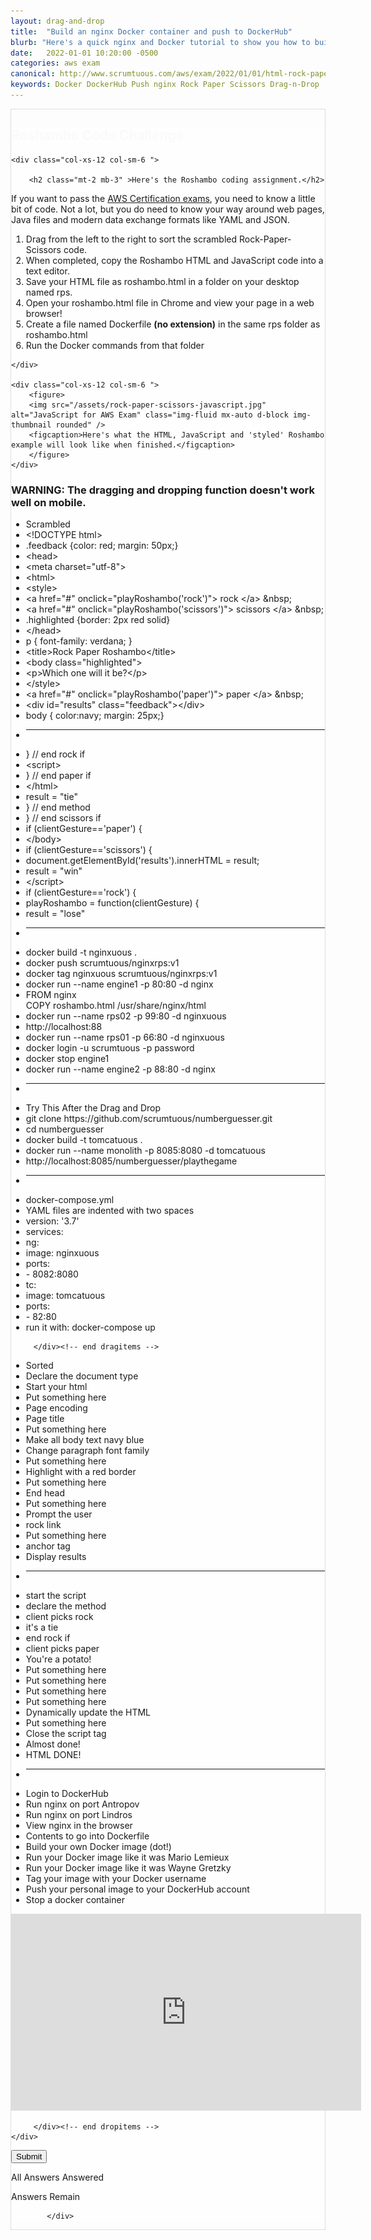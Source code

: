 ```yaml
---
layout: drag-and-drop
title:  "Build an nginx Docker container and push to DockerHub"
blurb: "Here's a quick nginx and Docker tutorial to show you how to build a Docker image with a Dockerfile and push it to nginx."
date:   2022-01-01 10:20:00 -0500
categories: aws exam
canonical: http://www.scrumtuous.com/aws/exam/2022/01/01/html-rock-paper-docker-drag-and-drop.html
keywords: Docker DockerHub Push nginx Rock Paper Scissors Drag-n-Drop
---
```

	
			
<div style="border: 1px solid #DEDEDE;" class="main col col-12 col-sm-12  col-md-12 col-lg-12 order-1 order-sm-1 order-lg-1 mb-3 mt-3">


<div class="quiz-wrapper mt-3 mb-3" style="background: #FEFEFE;">
<h2 style="color:#FAFAFA"><span class="section-title" >Roshambo Code Challenge</span></h2>




<div class="row mt-3 mb-3">

	<div class="col-xs-12 col-sm-6 ">

		<h2 class="mt-2 mb-3" >Here's the Roshambo coding assignment.</h2>
<p class="mb-3 bt-4">If you want to pass the <a href="https://aws.amazon.com/certification/">AWS Certification exams</a>, you need to know a little bit of code. Not a lot, but you do need to know your way around web pages, Java files and modern data exchange formats like YAML and JSON.</p>
		<ol class="section-ol">
		<li class="section-li"><i class="lni lni-checkmark"></i>Drag from the left to the right to sort the scrambled Rock-Paper-Scissors code.</li>
		<li class="section-li"><i class="lni lni-checkmark"></i>When completed, copy the Roshambo HTML and JavaScript code into a text editor.</li>
		<li class="section-li"><i class="lni lni-checkmark"></i>Save your HTML file as roshambo.html in a folder on your desktop named rps.</li>
		<li class="section-li"><i class="lni lni-checkmark"></i>Open your roshambo.html file in Chrome and view your page in a web browser!</li>
<li class="section-li"><i class="lni lni-checkmark"></i>Create a file named Dockerfile <b>(no extension)</b> in the same rps folder as roshambo.html</li>
	<li class="section-li"><i class="lni lni-checkmark"></i>Run the Docker commands from that folder</li>	
		</ol>	

	</div>

	<div class="col-xs-12 col-sm-6 ">
		<figure>
		<img src="/assets/rock-paper-scissors-javascript.jpg" alt="JavaScript for AWS Exam" class="img-fluid mx-auto d-block img-thumbnail rounded" />
		<figcaption>Here's what the HTML, JavaScript and 'styled' Roshambo example will look like when finished.</figcaption>
		</figure>
	</div>


</div>




<h3>WARNING: The dragging and dropping function doesn't work well on mobile.</h3>
    <div class="row mt-3 mb-3">
	

<div class="col-xs-12 col-sm-6  dragitems">
		 
<div class="unsorted w-100">
	 
<ul class="options w-100 p-3">

<li class="title title-scrambled">Scrambled</li>
<li class="option" data-target="1"><span class="option-data"> &lt;!DOCTYPE html&gt;  </span></li>
<li class="option" data-target="9"><span class="option-data"> .feedback {color: red; margin: 50px;}  </span></li>
<li class="option" data-target="3"><span class="option-data"> &lt;head&gt;  </span></li>
<li class="option" data-target="4"><span class="option-data"> &lt;meta charset=&quot;utf-8&quot;&gt;  </span></li>
<li class="option" data-target="2"><span class="option-data"> &lt;html&gt;  </span></li>
<li class="option" data-target="6"><span class="option-data"> &lt;style&gt;  </span></li>
<li class="option" data-target="15"><span class="option-data"> &lt;a href=&quot;#&quot; onclick=&quot;playRoshambo(&#39;rock&#39;)&quot;&gt; rock &lt;/a&gt; &amp;nbsp;  </span></li>
<li class="option" data-target="17"><span class="option-data"> &lt;a href=&quot;#&quot; onclick=&quot;playRoshambo(&#39;scissors&#39;)&quot;&gt; scissors &lt;/a&gt; &amp;nbsp;  </span></li>
<li class="option" data-target="10"><span class="option-data"> .highlighted {border: 2px red solid}  </span></li>
<li class="option" data-target="12"><span class="option-data"> &lt;/head&gt;  </span></li>
<li class="option" data-target="8"><span class="option-data"> p { font-family: verdana; }  </span></li>
<li class="option" data-target="5"><span class="option-data"> &lt;title&gt;Rock Paper Roshambo&lt;/title&gt;  </span></li>
<li class="option" data-target="13"><span class="option-data"> &lt;body class=&quot;highlighted&quot;&gt;  </span></li>
<li class="option" data-target="14"><span class="option-data"> &lt;p&gt;Which one will it be?&lt;/p&gt;  </span></li>
<li class="option" data-target="11"><span class="option-data"> &lt;/style&gt;  </span></li>
<li class="option" data-target="16"><span class="option-data"> &lt;a href=&quot;#&quot; onclick=&quot;playRoshambo(&#39;paper&#39;)&quot;&gt; paper &lt;/a&gt; &amp;nbsp;  </span></li>
<li class="option" data-target="18"><span class="option-data"> &lt;div id=&quot;results&quot; class=&quot;feedback&quot;&gt;&lt;/div&gt;  </span></li>
<li class="option" data-target="7"><span class="option-data"> body { color:navy; margin: 25px;}  </span></li>


<li><hr/></li>


<li class="option" data-target="23"><span class="option-data"> } // end rock if  </span></li>
<li class="option" data-target="19"><span class="option-data"> &lt;script&gt;  </span></li>
<li class="option" data-target="26"><span class="option-data"> } // end paper if  </span></li>
<li class="option" data-target="34"><span class="option-data"> &lt;/html&gt;  </span></li>
<li class="option" data-target="22"><span class="option-data"> result = &quot;tie&quot;  </span></li>
<li class="option" data-target="31"><span class="option-data"> } // end method   </span></li>
<li class="option" data-target="29"><span class="option-data"> } // end scissors if  </span></li>
<li class="option" data-target="24"><span class="option-data"> if (clientGesture==&#39;paper&#39;) {  </span></li>
<li class="option" data-target="33"><span class="option-data"> &lt;/body&gt;  </span></li>
<li class="option" data-target="27"><span class="option-data"> if (clientGesture==&#39;scissors&#39;) {  </span></li>
<li class="option" data-target="30"><span class="option-data"> document.getElementById(&#39;results&#39;).innerHTML = result;  </span></li>
<li class="option" data-target="25"><span class="option-data"> result = &quot;win&quot;  </span></li>
<li class="option" data-target="32"><span class="option-data"> &lt;/script&gt;  </span></li>
<li class="option" data-target="21"><span class="option-data"> if (clientGesture==&#39;rock&#39;) {  </span></li>
<li class="option" data-target="20"><span class="option-data"> playRoshambo = function(clientGesture) {  </span></li>
<li class="option" data-target="28"><span class="option-data"> result = &quot;lose&quot;  </span></li>

<li><hr/></li>


<li class="option" data-target="46"><span class="option-data"> docker build -t nginxuous . </span></li>
<li class="option" data-target="50"><span class="option-data"> docker push scrumtuous/nginxrps:v1 </span></li>

<li class="option" data-target="49"><span class="option-data"> docker tag nginxuous scrumtuous/nginxrps:v1 </span></li>
<li class="option" data-target="42"><span class="option-data"> docker run --name engine1 -p 80:80 -d nginx</span></li>
<li class="option" data-target="45"><span class="option-data"> FROM nginx
<br/>COPY roshambo.html  /usr/share/nginx/html</span></li>
<li class="option" data-target="48"><span class="option-data"> docker run --name rps02 -p 99:80 -d nginxuous </span></li>
<li class="option" data-target="44"><span class="option-data"> http://localhost:88</span></li>
<li class="option" data-target="47"><span class="option-data"> docker run --name rps01 -p 66:80 -d nginxuous </span></li>
<li class="option" data-target="41"><span class="option-data"> docker login -u scrumtuous -p password  </span></li>
<li class="option" data-target="51"><span class="option-data"> docker stop engine1 </span></li>
<li class="option" data-target="43"><span class="option-data"> docker run --name engine2 -p 88:80 -d nginx</span></li>

	
<li><hr/></li>
<li class="option" data-target="xx"><span class="option-data"> Try This After the Drag and Drop </span></li>
<li class="option" data-target="xx"><span class="option-data"> git clone https://github.com/scrumtuous/numberguesser.git </span></li>		
<li class="option" data-target="xx"><span class="option-data"> cd numberguesser </span></li>		
<li class="option" data-target="xx"><span class="option-data"> docker build -t tomcatuous . </span></li>		
<li class="option" data-target="xx"><span class="option-data"> docker run --name monolith -p 8085:8080 -d tomcatuous </span></li>	
<li class="option" data-target="xx"><span class="option-data"> http://localhost:8085/numberguesser/playthegame </span></li>	
<li><hr/></li>	
<li class="option" data-target="xx"><span class="option-data"> docker-compose.yml </span></li>		
<li class="option" data-target="xx"><span class="option-data"> YAML files are indented with two spaces </span></li>		
<li class="option" data-target="xx"><span class="option-data"> version: '3.7' </span></li>	
<li class="option" data-target="xx"><span class="option-data"> services: </span></li>		
<li class="option" data-target="xx"><span class="option-data">   ng: </span></li>	
<li class="option" data-target="xx"><span class="option-data">     image: nginxuous </span></li>		
<li class="option" data-target="xx"><span class="option-data">     ports: </span></li>		
<li class="option" data-target="xx"><span class="option-data">       - 8082:8080 </span></li>		
<li class="option" data-target="xx"><span class="option-data">   tc: </span></li>		
<li class="option" data-target="xx"><span class="option-data">     image: tomcatuous </span></li>	
<li class="option" data-target="xx"><span class="option-data">     ports: </span></li>		
<li class="option" data-target="xx"><span class="option-data">       - 82:80 </span></li>		
<li class="option" data-target="xx"><span class="option-data"> run it with: docker-compose up </span></li>		
</ul>
</div>		 
		 
		 </div><!-- end dragitems -->

<div class="col-xs-12 col-sm-6  border-solid border-green dropitems">
		 
<div class="answers w-100">
  

<ul class="options w-100 p-3">
<li class="title title-sorted">Sorted</li>
<li class="sink"><span class="target w-100" data-accept="1">Declare the document type</span></li>
<li class="sink"><span class="target w-100" data-accept="2">Start your html</span></li>
<li class="sink"><span class="target w-100" data-accept="3">Put something here</span></li>
<li class="sink"><span class="target w-100" data-accept="4">Page encoding</span></li>
<li class="sink"><span class="target w-100" data-accept="5">Page title</span></li>
<li class="sink"><span class="target w-100" data-accept="6">Put something here</span></li>
<li class="sink"><span class="target w-100" data-accept="7">Make all body text navy blue</span></li>
<li class="sink"><span class="target w-100" data-accept="8">Change paragraph font family</span></li>
<li class="sink"><span class="target w-100" data-accept="9">Put something here</span></li>
<li class="sink"><span class="target w-100" data-accept="10">Highlight with a red border</span></li>
<li class="sink"><span class="target w-100" data-accept="11">Put something here</span></li>
<li class="sink"><span class="target w-100" data-accept="12">End head</span></li>
<li class="sink"><span class="target w-100" data-accept="13">Put something here</span></li>
<li class="sink"><span class="target w-100" data-accept="14">Prompt the user</span></li>
<li class="sink"><span class="target w-100" data-accept="15">rock link</span></li>
<li class="sink"><span class="target w-100" data-accept="16">Put something here</span></li>
<li class="sink"><span class="target w-100" data-accept="17">anchor tag</span></li>
<li class="sink"><span class="target w-100" data-accept="18">Display results</span></li>

<li><hr/></li>
<li class="sink"><span class="target w-100" data-accept="19">start the script</span></li>
<li class="sink"><span class="target w-100" data-accept="20">declare the method</span></li>
<li class="sink"><span class="target w-100" data-accept="21">client picks rock</span></li>
<li class="sink"><span class="target w-100" data-accept="22">it's a tie</span></li>
<li class="sink"><span class="target w-100" data-accept="23">end rock if</span></li>
<li class="sink"><span class="target w-100" data-accept="24">client picks paper</span></li>
<li class="sink"><span class="target w-100" data-accept="25">You're a potato!</span></li>
<li class="sink"><span class="target w-100" data-accept="26">Put something here</span></li>
<li class="sink"><span class="target w-100" data-accept="27">Put something here</span></li>
<li class="sink"><span class="target w-100" data-accept="28">Put something here</span></li>
<li class="sink"><span class="target w-100" data-accept="29">Put something here</span></li>
<li class="sink"><span class="target w-100" data-accept="30">Dynamically update the HTML</span></li>
<li class="sink"><span class="target w-100" data-accept="31">Put something here</span></li>
<li class="sink"><span class="target w-100" data-accept="32">Close the script tag</span></li>
<li class="sink"><span class="target w-100" data-accept="33">Almost done!</span></li>
<li class="sink"><span class="target w-100" data-accept="34">HTML DONE!</span></li>

<li><hr/></li>

<li class="sink"><span class="target w-100" data-accept="41">Login to DockerHub</span></li>
<li class="sink"><span class="target w-100" data-accept="42">Run nginx on port Antropov</span></li>
<li class="sink"><span class="target w-100" data-accept="43">Run nginx on port Lindros</span></li>
<li class="sink"><span class="target w-100" data-accept="44">View nginx in the browser</span></li>
<li class="sink"><span class="target w-100" data-accept="45">Contents to go into Dockerfile</span></li>
<li class="sink"><span class="target w-100" data-accept="46">Build your own Docker image (dot!) </span></li>
<li class="sink"><span class="target w-100" data-accept="47">Run your Docker image like it was Mario Lemieux</span></li>
<li class="sink"><span class="target w-100" data-accept="48">Run your Docker image like it was Wayne Gretzky</span></li>
<li class="sink"><span class="target w-100" data-accept="49">Tag your image with your Docker username</span></li>
<li class="sink"><span class="target w-100" data-accept="50">Push your personal image to your DockerHub account</span></li>

<li class="sink"><span class="target w-100" data-accept="51">Stop a docker container</span></li>





</ul>

	
<center>
<div class="embed-responsive embed-responsive-16by9">
<iframe width="560" height="315" src="https://www.youtube.com/embed/Mn82dKTb_Qw" frameborder="0" allow="accelerometer; autoplay; clipboard-write; encrypted-media; gyroscope; picture-in-picture" allowfullscreen=""></iframe>
</div>
</center>
	
	
</div>
		 
		 </div><!-- end dropitems -->
    </div>	
	
	
	


 <button type="submit" value="submit">Submit</button>
 <div class="lightbox-bg"></div>
 <div class="status confirm">
   <p>All Answers Answered</p>
 </div>
 <div class="status deny">
   <p>Answers Remain</p>
 </div>
</div>






            </div>


